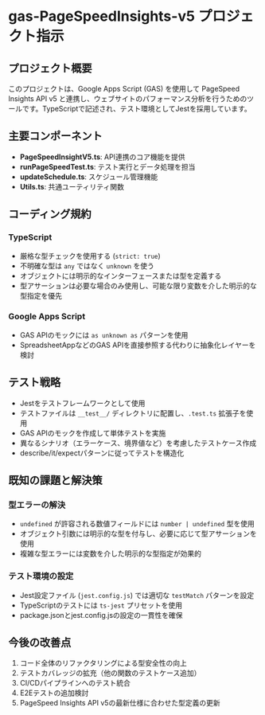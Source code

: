 # gas-PageSpeedInsights-v5 プロジェクト指示

## プロジェクト概要
このプロジェクトは、Google Apps Script (GAS) を使用して PageSpeed Insights API v5 と連携し、ウェブサイトのパフォーマンス分析を行うためのツールです。TypeScriptで記述され、テスト環境としてJestを採用しています。

## 主要コンポーネント
- **PageSpeedInsightV5.ts**: API連携のコア機能を提供
- **runPageSpeedTest.ts**: テスト実行とデータ処理を担当
- **updateSchedule.ts**: スケジュール管理機能
- **Utils.ts**: 共通ユーティリティ関数

## コーディング規約

### TypeScript
- 厳格な型チェックを使用する (`strict: true`)
- 不明確な型は `any` ではなく `unknown` を使う
- オブジェクトには明示的なインターフェースまたは型を定義する
- 型アサーションは必要な場合のみ使用し、可能な限り変数を介した明示的な型指定を優先

### Google Apps Script
- GAS APIのモックには `as unknown as` パターンを使用
- SpreadsheetAppなどのGAS APIを直接参照する代わりに抽象化レイヤーを検討

## テスト戦略
- Jestをテストフレームワークとして使用
- テストファイルは `__test__/` ディレクトリに配置し、`.test.ts` 拡張子を使用
- GAS APIのモックを作成して単体テストを実施
- 異なるシナリオ（エラーケース、境界値など）を考慮したテストケース作成
- describe/it/expectパターンに従ってテストを構造化

## 既知の課題と解決策

### 型エラーの解決
- `undefined` が許容される数値フィールドには `number | undefined` 型を使用
- オブジェクト引数には明示的な型を付与し、必要に応じて型アサーションを使用
- 複雑な型エラーには変数を介した明示的な型指定が効果的

### テスト環境の設定
- Jest設定ファイル (`jest.config.js`) では適切な `testMatch` パターンを設定
- TypeScriptのテストには `ts-jest` プリセットを使用
- package.jsonとjest.config.jsの設定の一貫性を確保

## 今後の改善点
1. コード全体のリファクタリングによる型安全性の向上
2. テストカバレッジの拡充（他の関数のテストケース追加）
3. CI/CDパイプラインへのテスト統合
4. E2Eテストの追加検討
5. PageSpeed Insights API v5の最新仕様に合わせた型定義の更新
